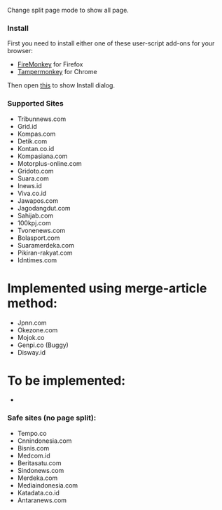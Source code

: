 Change split page mode to show all page.

### Install

First you need to install either one of these user-script add-ons for your browser:

- [FireMonkey](https://addons.mozilla.org/en-US/firefox/addon/firemonkey) for Firefox
- [Tampermonkey](https://chromewebstore.google.com/detail/tampermonkey/dhdgffkkebhmkfjojejmpbldmpobfkfo) for Chrome

Then open [this](https://raw.githubusercontent.com/gvoze32/antisplitpage/master/antisplitpage.user.js) to show Install dialog.

### Supported Sites

- Tribunnews.com
- Grid.id
- Kompas.com
- Detik.com
- Kontan.co.id
- Kompasiana.com
- Motorplus-online.com
- Gridoto.com
- Suara.com
- Inews.id
- Viva.co.id
- Jawapos.com
- Jagodangdut.com
- Sahijab.com
- 100kpj.com
- Tvonenews.com
- Bolasport.com
- Suaramerdeka.com
- Pikiran-rakyat.com
- Idntimes.com

# Implemented using merge-article method:

- Jpnn.com
- Okezone.com
- Mojok.co
- Genpi.co (Buggy)
- Disway.id

# To be implemented:

-

### Safe sites (no page split):

- Tempo.co
- Cnnindonesia.com
- Bisnis.com
- Medcom.id
- Beritasatu.com
- Sindonews.com
- Merdeka.com
- Mediaindonesia.com
- Katadata.co.id
- Antaranews.com
